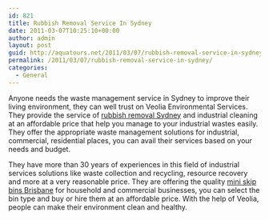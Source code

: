 ```yaml
---
id: 821
title: Rubbish Removal Service In Sydney
date: 2011-03-07T10:25:10+00:00
author: admin
layout: post
guid: http://aquatours.net/2011/03/07/rubbish-removal-service-in-sydney/
permalink: /2011/03/07/rubbish-removal-service-in-sydney/
categories:
  - General
---
```

Anyone needs the waste management service in Sydney to improve their living environment, they can well trust on Veolia Environmental Services. They provide the service of [rubbish removal Sydney](http://www.veoliaes.com.au/commercial-services/waste-collection-and-recycling) and industrial cleaning at an affordable price that help you manage to your industrial wastes easily. They offer the appropriate waste management solutions for industrial, commercial, residential places, you can avail their services based on your needs and budget.

They have more than 30 years of experiences in this field of industrial services solutions like waste collection and recycling, resource recovery and more at a very reasonable price. They are offering the quality [mini skip bins Brisbane](http://www.veoliaes.com.au/commercial-services/waste-collection-and-recycling/dry-waste-recycling) for household and commercial businesses, you can select the bin type and buy or hire them at an affordable price. With the help of Veolia, people can make their environment clean and healthy.